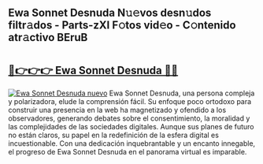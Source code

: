 ## Ewa Sonnet Desnuda N𝚞𝚎vos desn𝚞dos filtr𝚊dos - Parts-zXI F𝚘tos vid𝚎o - C𝚘ntenido atr𝚊ctivo BEruB

# <h2><a href="http://mb92842.tromn.icu/?c=Ewa+Sonnet+Desnuda">🔗👉👉👉 Ewa Sonnet Desnuda 🔗🔗</a></h2>

[![Ewa Sonnet Desnuda nuevo](https://i.imgur.com/pEAQMta.gif)](http://mb92842.tromn.icu/?c=Ewa+Sonnet+Desnuda)
Ewa Sonnet Desnuda, una persona compleja y polarizadora, elude la comprensión fácil. Su enfoque poco ortodoxo para construir una presencia en la web ha magnetizado y ofendido a los observadores, generando debates sobre el consentimiento, la moralidad y las complejidades de las sociedades digitales. Aunque sus planes de futuro no están claros, su papel en la redefinición de la esfera digital es incuestionable. Con una dedicación inquebrantable y un encanto innegable, el progreso de Ewa Sonnet Desnuda en el panorama virtual es imparable.
